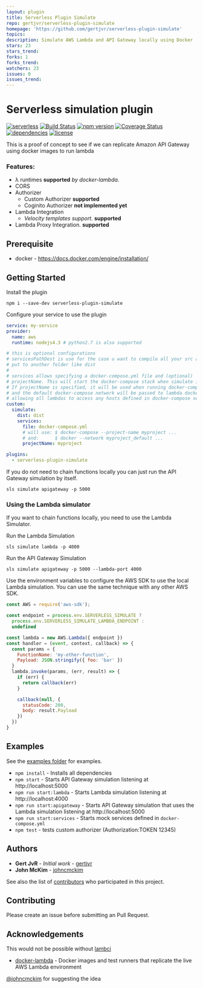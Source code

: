 ```yaml
---
layout: plugin
title: Serverless Plugin Simulate
repo: gertjvr/serverless-plugin-simulate
homepage: 'https://github.com/gertjvr/serverless-plugin-simulate'
topics: 
description: Simulate AWS Lambda and API Gateway locally using Docker
stars: 23
stars_trend: 
forks: 1
forks_trend: 
watchers: 23
issues: 0
issues_trend: 
---
```



# Serverless simulation plugin

[![serverless](http://public.serverless.com/badges/v3.svg)](http://www.serverless.com)
[![Build Status](https://travis-ci.org/serverless-community-labs/serverless-plugin-simulate.svg?branch=master)](https://travis-ci.org/gertjvr/serverless-plugin-simulate)
[![npm version](https://badge.fury.io/js/serverless-plugin-simulate.svg)](https://badge.fury.io/js/serverless-plugin-simulate)
[![Coverage Status](https://coveralls.io/repos/github/serverless-community-labs/serverless-plugin-simulate/badge.svg?branch=master)](https://coveralls.io/github/serverless-community-labs/serverless-plugin-simulate?branch=master)
[![dependencies](https://img.shields.io/david/serverless-community-labs/serverless-plugin-simulate.svg)](https://www.npmjs.com/package/serverless-plugin-simulate)
[![license](https://img.shields.io/npm/l/serverless-plugin-simulate.svg)](https://www.npmjs.com/package/serverless-plugin-simulate)

This is a proof of concept to see if we can replicate Amazon API Gateway using docker images to run lambda

### Features:

- λ runtimes **supported** _by docker-lambda._
- CORS
- Authorizer
  - Custom Authorizer **supported**
  - Coginito Authorizer **not implemented yet**
- Lambda Integration
  - _Velocity templates support._ **supported**
- Lambda Proxy Integration. **supported**

## Prerequisite
- docker - https://docs.docker.com/engine/installation/

## Getting Started
Install the plugin
```
npm i --save-dev serverless-plugin-simulate
```

Configure your service to use the plugin

```yaml
service: my-service
provider:
  name: aws
  runtime: nodejs4.3 # python2.7 is also supported

# this is optional configurations
# servicesPathDest is use for the case u want to compile all your src and out
# put to another folder like dist
#
# services allows specifying a docker-compose.yml file and (optional)
# projectName. This will start the docker-compose stack when simulate is run.
# If projectName is specified, it will be used when running docker-compose,
# and the default docker-compose network will be passed to lambda docker commands
# allowing all lambdas to access any hosts defined in docker-compose services
custom:
  simulate:
    dist: dist
    services:
      file: docker-compose.yml
      # will use: $ docker-compose --project-name myproject ...
      # and:      $ docker --network myproject_default ...
      projectName: myproject

plugins:
  - serverless-plugin-simulate
```

If you do not need to chain functions locally
you can just run the API Gateway simulation by itself.
```
sls simulate apigateway -p 5000
```

### Using the Lambda simulator
If you want to chain functions locally, you need to use
the Lambda Simulator.

Run the Lambda Simulation
```
sls simulate lambda -p 4000
```

Run the API Gateway Simulation
```
sls simulate apigateway -p 5000 --lambda-port 4000
```

Use the environment variables to configure the AWS SDK
to use the local Lambda simulation. You can use the same
technique with any other AWS SDK.

```js
const AWS = require('aws-sdk');

const endpoint = process.env.SERVERLESS_SIMULATE ?
  process.env.SERVERLESS_SIMULATE_LAMBDA_ENDPOINT :
  undefined

const lambda = new AWS.Lambda({ endpoint })
const handler = (event, context, callback) => {
  const params = {
    FunctionName: 'my-other-function',
    Payload: JSON.stringify({ foo: 'bar' })
  }
  lambda.invoke(params, (err, result) => {
    if (err) {
      return callback(err)
    }

    callback(null, {
      statusCode: 200,
      body: result.Payload
    })
  })
}
```

## Examples

See the [examples folder](https://github.com/gertjvr/serverless-plugin-simulate/tree/master/examples)
for examples.

- `npm install` - Installs all dependencies
- `npm start` - Starts API Gateway simulation listening at http://localhost:5000
- `npm run start:lambda` - Starts Lambda simulation listening at http://localhost:4000
- `npm run start:apigateway` - Starts API Gateway simulation that uses the Lambda
simulation listening at http://localhost:5000
- `npm run start:services` - Starts mock services defined in `docker-compose.yml`
- `npm test` - tests custom authorizer (Authorization:TOKEN 12345)

## Authors

* **Gert JvR** - *Initial work* - [gertjvr](https://github.com/gertjvr)
* **John McKim** - [johncmckim](https://github.com/johncmckim)

See also the list of [contributors](https://github.com/serverless-community-labs/serverless-plugin-simulate/contributors) who participated in this project.

## Contributing
Please create an issue before submitting an Pull Request.

## Acknowledgements
This would not be possible without [lambci](http://lambci.org/)
- [docker-lambda](https://github.com/lambci/docker-lambda) - Docker images and test runners that replicate the live AWS Lambda environment

[@johncmckim](https://github.com/johncmckim) for suggesting the idea
